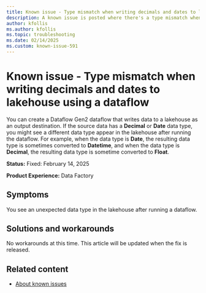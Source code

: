 ```yaml
---
title: Known issue - Type mismatch when writing decimals and dates to lakehouse using a dataflow
description: A known issue is posted where there's a type mismatch when writing decimals and dates to lakehouse using a dataflow.
author: kfollis
ms.author: kfollis
ms.topic: troubleshooting 
ms.date: 02/14/2025
ms.custom: known-issue-591
---
```


# Known issue - Type mismatch when writing decimals and dates to lakehouse using a dataflow

You can create a Dataflow Gen2 dataflow that writes data to a lakehouse as an output destination. If the source data has a **Decimal** or **Date** data type, you might see a different data type appear in the lakehouse after running the dataflow. For example, when the data type is **Date**, the resulting data type is sometimes converted to **Datetime**, and when the data type is **Decimal**, the resulting data type is sometime converted to **Float**.

**Status:** Fixed: February 14, 2025

**Product Experience:** Data Factory

## Symptoms

You see an unexpected data type in the lakehouse after running a dataflow.

## Solutions and workarounds

No workarounds at this time. This article will be updated when the fix is released.

## Related content

- [About known issues](https://support.fabric.microsoft.com/known-issues)
